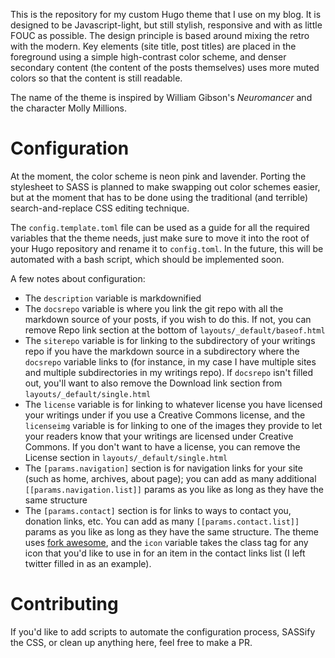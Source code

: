 This is the repository for my custom Hugo theme that I use on my blog. It is designed to be Javascript-light, but still stylish, responsive and with as little FOUC as possible. The design principle is based around mixing the retro with the modern. Key elements (site title, post titles) are placed in the foreground using a simple high-contrast color scheme, and denser secondary content (the content of the posts themselves) uses more muted colors so that the content is still readable.

The name of the theme is inspired by William Gibson's _Neuromancer_ and the character Molly Millions.

# Configuration
At the moment, the color scheme is neon pink and lavender. Porting the stylesheet to SASS is planned to make swapping out color schemes easier, but at the moment that has to be done using the traditional (and terrible) search-and-replace CSS editing technique.

The `config.template.toml` file can be used as a guide for all the required variables that the theme needs, just make sure to move it into the root of your Hugo repository and rename it to `config.toml`. In the future, this will be automated with a bash script, which should be implemented soon.

A few notes about configuration:
- The `description` variable is markdownified
- The `docsrepo` variable is where you link the git repo with all the markdown source of your posts, if you wish to do this. If not, you can remove Repo link section at the bottom of `layouts/_default/baseof.html`
- The `siterepo` variable is for linking to the subdirectory of your writings repo if you have the markdown source in a subdirectory where the `docsrepo` variable links to (for instance, in my case I have multiple sites and multiple subdirectories in my writings repo). If `docsrepo` isn't filled out, you'll want to also remove the Download link section from `layouts/_default/single.html`
- The `license` variable is for linking to whatever license you have licensed your writings under if you use a Creative Commons license, and the `licenseimg` variable is for linking to one of the images they provide to let your readers know that your writings are licensed under Creative Commons. If you don't want to have a license, you can remove the License section in `layouts/_default/single.html`
- The `[params.navigation]` section is for navigation links for your site (such as home, archives, about page); you can add as many additional `[[params.navigation.list]]` params as you like as long as they have the same structure
- The `[params.contact]` section is for links to ways to contact you, donation links, etc. You can add as many `[[params.contact.list]]` params as you like as long as they have the same structure. The theme uses [fork awesome](https://forkawesome.github.io/Fork-Awesome/), and the `icon` variable takes the class tag for any icon that you'd like to use in for an item in the contact links list (I left twitter filled in as an example).

# Contributing
If you'd like to add scripts to automate the configuration process, SASSify the CSS, or clean up anything here, feel free to make a PR.
